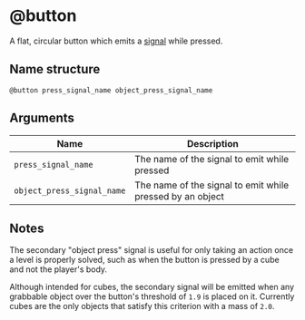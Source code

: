# @button

A flat, circular button which emits a [signal](../signals.md) while pressed.

## Name structure

```
@button press_signal_name object_press_signal_name
```

## Arguments

| Name                       | Description                                               |
| -------------------------- | --------------------------------------------------------- |
| `press_signal_name`        | The name of the signal to emit while pressed              |
| `object_press_signal_name` | The name of the signal to emit while pressed by an object |

## Notes

The secondary "object press" signal is useful for only taking an action once a
level is properly solved, such as when the button is pressed by a cube and not
the player's body.

Although intended for cubes, the secondary signal will be emitted when any
grabbable object over the button's threshold of `1.9` is placed on it. Currently
cubes are the only objects that satisfy this criterion with a mass of `2.0`.
